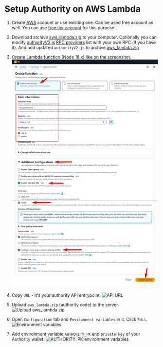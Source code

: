# Setup Authority on AWS Lambda

1. Create [AWS](https://aws.amazon.com/) account or use existing one. Can be used free account as well. You can use [free tier account](https://analyticshut.com/create-aws-account/) for this purpose.

2. Download archive [aws_lambda.zip](./aws_lambda.zip) to your computer. Optionally you can modify [authorityV2.js](https://github.com/yuriy77k/CallistoBridge/tree/main/server/AWS_Lambda/authorityV2.js) [RPC providers](https://github.com/yuriy77k/CallistoBridge/tree/main/server/AWS_Lambda/authorityV2.js#L7-L56) list with your own RPC (if you have it). 
And add updated `authorityV2.js` to archive [aws_lambda.zip](./aws_lambda.zip)

3. Create Lambda function (Node 18.x) like on the screenshot.
![Create Lambda Function](./lambda1.jpg)

4. Copy `URL` - it's your authority API entrypoint. 
![API URL](./lambda2.jpg)

5. Upload `aws_lambda.zip` (authority code) to the server.
![Upload aws_lambda.zip](./lambda3.jpg)

6. Open `Configuration` tab and `Environment variables` in it. Click `Edit`.
![Environment variables](./lambda4.jpg)

7. Add environment variable `AUTHORITY_PK` and `private key` of your Authority wallet.
![AUTHORITY_PK environment variables](./lambda5.jpg)

